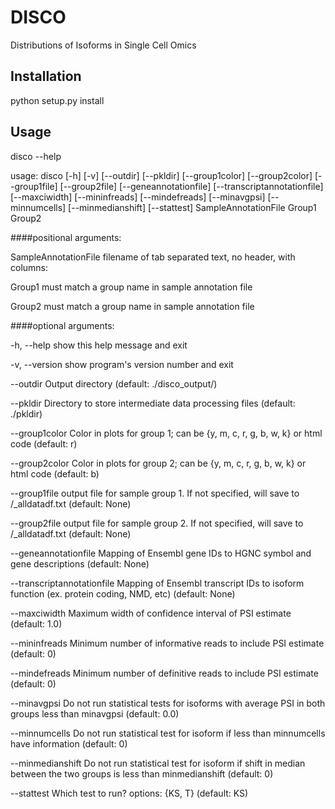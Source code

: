 # DISCO
Distributions of Isoforms in Single Cell Omics

## Installation
python setup.py install

## Usage
disco --help

usage: disco [-h] [-v] [--outdir] [--pkldir] [--group1color] [--group2color]
             [--group1file] [--group2file] [--geneannotationfile]
             [--transcriptannotationfile] [--maxciwidth] [--mininfreads]
             [--mindefreads] [--minavgpsi] [--minnumcells] [--minmedianshift]
             [--stattest]
             SampleAnnotationFile Group1 Group2


####positional arguments:

  SampleAnnotationFile  filename of tab separated text, no header, with
                        columns: <path to miso summary file> <sample name>
                        <group name>

  Group1                must match a group name in sample annotation file

  Group2                must match a group name in sample annotation file


####optional arguments:

  -h, --help            show this help message and exit

  -v, --version         show program's version number and exit

  --outdir              Output directory (default: ./disco_output/)

  --pkldir              Directory to store intermediate data processing files
                        (default: ./pkldir)

  --group1color         Color in plots for group 1; can be {y, m, c, r, g, b,
                        w, k} or html code (default: r)

  --group2color         Color in plots for group 2; can be {y, m, c, r, g, b,
                        w, k} or html code (default: b)

  --group1file          output file for sample group 1. If not specified, will
                        save to <outdir>/<group1name>_alldatadf.txt (default:
                        None)

  --group2file          output file for sample group 2. If not specified, will
                        save to <outdir>/<group2name>_alldatadf.txt (default:
                        None)

  --geneannotationfile 
                        Mapping of Ensembl gene IDs to HGNC symbol and gene
                        descriptions (default: None)

  --transcriptannotationfile 
                        Mapping of Ensembl transcript IDs to isoform function
                        (ex. protein coding, NMD, etc) (default: None)

  --maxciwidth          Maximum width of confidence interval of PSI estimate
                        (default: 1.0)

  --mininfreads         Minimum number of informative reads to include PSI
                        estimate (default: 0)

  --mindefreads         Minimum number of definitive reads to include PSI
                        estimate (default: 0)

  --minavgpsi           Do not run statistical tests for isoforms with average
                        PSI in both groups less than minavgpsi (default: 0.0)

  --minnumcells         Do not run statistical test for isoform if less than
                        minnumcells have information (default: 0)

  --minmedianshift      Do not run statistical test for isoform if shift in
                        median between the two groups is less than
                        minmedianshift (default: 0)

  --stattest            Which test to run? options: {KS, T} (default: KS)

